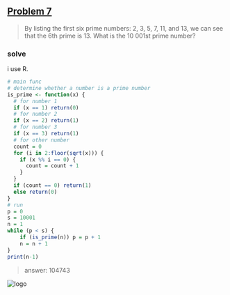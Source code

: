 ## [**Problem 7**]("https://projecteuler.net/problem=7")

> By listing the first six prime numbers: 2, 3, 5, 7, 11, and 13, we can see that the 6th prime is 13.
What is the 10 001st prime number?

### solve

i use R.

```R
# main func
# determine whether a number is a prime number
is_prime <- function(x) {
  # for number 1
  if (x == 1) return(0)
  # for number 2
  if (x == 2) return(1)
  # for number 3
  if (x == 3) return(1)
  # for other number
  count = 0
  for (i in 2:floor(sqrt(x))) {
    if (x %% i == 0) {
      count = count + 1
    }
  }
  if (count == 0) return(1)
  else return(0)
}
# run
p = 0
s = 10001
n = 1
while (p < s) {
    if (is_prime(n)) p = p + 1
    n = n + 1
}
print(n-1)
```

> answer: 104743

![logo](https://projecteuler.net/profile/howardch1993.png)